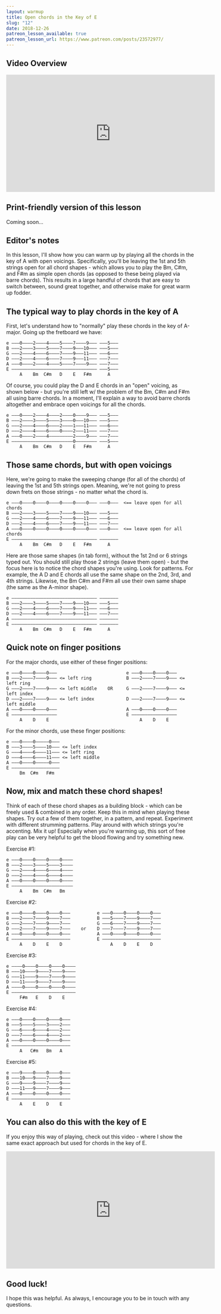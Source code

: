 ```yaml
---
layout: warmup
title: Open chords in the Key of E
slug: "12"
date: 2018-12-26
patreon_lesson_available: true
patreon_lesson_url: https://www.patreon.com/posts/23572977/
---
```


## Video Overview

<iframe width="560" height="315" src="https://www.youtube.com/embed/TUCeAirXkH8?showinfo=0" frameborder="0" allowfullscreen></iframe>

## Print-friendly version of this lesson

<!-- For a print-ready PDF of this lesson, [become a supporter on my Patreon page](https://www.patreon.com/posts/23572977/). For a few bucks a month, you get access to PDFs of all my new lessons. -->

Coming soon...

## Editor's notes

In this lesson, I'll show how you can warm up by playing all the chords in the key of A with open voicings. Specifically, you'll be leaving the 1st and 5th strings open for all chord shapes - which allows you to play the Bm, C#m, and F#m as simple open chords (as opposed to these being played via barre chords). This results in a large handful of chords that are easy to switch between, sound great together, and otherwise make for great warm up fodder.

## The typical way to play chords in the key of A

First, let's understand how to "normally" play these chords in the key of A-major. Going up the fretboard we have:

    e –––0––––2––––4––––5––––7––––9––– –––5–––
    B –––2––––3––––5––––7––––9–––10––– –––5–––
    G –––2––––4––––6––––7––––9–––11––– –––6–––
    D –––2––––4––––6––––7––––9–––11––– –––7–––
    A –––0––––2––––4––––5––––7––––9––– –––7–––
    E –––––––––––––––––––––––––––––––– –––5–––
         A    Bm  C#m   D    E   F#m      A    

Of course, you could play the D and E chords in an "open" voicing, as shown below - but you're still left w/ the problem of the Bm, C#m and F#m all using barre chords. In a moment, I'll explain a way to avoid barre chords altogether and embrace open voicings for all the chords.

    e –––0––––2––––4––––2––––0––––9––– –––5–––
    B –––2––––3––––5––––3––––0–––10––– –––5–––
    G –––2––––4––––6––––2––––1–––11––– –––6–––
    D –––2––––4––––6––––0––––2–––11––– –––7–––
    A –––0––––2––––4–––––––––2––––9––– –––7–––
    E –––––––––––––––––––––––0–––––––– –––5–––
         A    Bm  C#m   D    E   F#m      A    

## Those same chords, but with open voicings

Here, we're going to make the sweeping change (for all of the chords) of leaving the 1st and 5th strings open. Meaning, we're not going to press down frets on those strings - no matter what the chord is.

    e –––0––––0––––0––––0––––0––––0––– –––0–––  <== leave open for all chords
    B –––2––––3––––5––––7––––9–––10––– –––5–––
    G –––2––––4––––6––––7––––9–––11––– –––6–––
    D –––2––––4––––6––––7––––9–––11––– –––7–––
    A –––0––––0––––0––––0––––0––––0––– –––0–––  <== leave open for all chords
    E –––––––––––––––––––––––––––––––– –––––––
         A    Bm  C#m   D    E   F#m      A     

Here are those same shapes (in tab form), without the 1st 2nd or 6 strings typed out. You should still play those 2 strings (leave them open) - but the focus here is to notice the chord shapes you're using. Look for patterns. For example, the A D and E chords all use the same shape on the 2nd, 3rd, and 4th strings. Likewise, the Bm C#m and F#m all use their own same shape (the same as the A-minor shape).

    e –––––––––––––––––––––––––––––––– –––––––
    B –––2––––3––––5––––7––––9–––10––– –––5–––
    G –––2––––4––––6––––7––––9–––11––– –––6–––
    D –––2––––4––––6––––7––––9–––11––– –––7–––
    A –––––––––––––––––––––––––––––––– –––––––
    E –––––––––––––––––––––––––––––––– –––––––
         A    Bm  C#m   D    E   F#m      A    

## Quick note on finger positions

For the major chords, use either of these finger positions:

    e –––0––––0––––0–––                          e –––0––––0––––0–––                   
    B –––2––––7––––9––– <= left ring             B –––2––––7––––9––– <= left ring      
    G –––2––––7––––9––– <= left middle    OR     G –––2––––7––––9––– <= left index   
    D –––2––––7––––9––– <= left index            D –––2––––7––––9––– <= left middle     
    A –––0––––0––––0–––                          A –––0––––0––––0–––                    
    E –––––––––––––––––                          E –––––––––––––––––                    
         A    D    E                                  A    D    E                       

For the minor chords, use these finger positions:

    e –––0––––0–––––0–––
    B –––3––––5––––10––– <= left index  
    G –––4––––6––––11––– <= left ring
    D –––4––––6––––11––– <= left middle
    A –––0––––0–––––0–––
    E ––––––––––––––––––
         Bm  C#m   F#m   

## Now, mix and match these chord shapes!

Think of each of these chord shapes as a building block - which can be freely used & combined in any order. Keep this in mind when playing these shapes. Try out a few of them together, in a pattern, and repeat. Experiment with different strumming patterns. Play around with which strings you're accenting. Mix it up! Especially when you're warming up, this sort of free play can be very helpful to get the blood flowing and try something new.

Exercise #1:

    e –––0––––0––––0––––0––––
    B –––2––––3––––5––––3––––
    G –––2––––4––––6––––4––––
    D –––2––––4––––6––––4––––
    A –––0––––0––––0––––0––––
    E –––––––––––––––––––––––
         A    Bm  C#m   Bm     

Exercise #2:

    e –––0––––0––––0––––0–––          e –––0––––0––––0––––0–––
    B –––2––––7––––9––––7–––          B –––5––––7––––9––––7–––
    G –––2––––7––––9––––7–––          G –––6––––7––––9––––7–––
    D –––2––––7––––9––––7–––    or    D –––7––––7––––9––––7–––
    A –––0––––0––––0––––0–––          A –––0––––0––––0––––0–––
    E ––––––––––––––––––––––          E ––––––––––––––––––––––
         A    D    E    D                  A    D    E    D   

Exercise #3:

    e ––––0––––0––––0––––0––––
    B –––10––––9––––7––––9––––
    G –––11––––9––––7––––9––––
    D –––11––––9––––7––––9––––
    A ––––0––––0––––0––––0––––
    E ––––––––––––––––––––––––
         F#m   E    D    E    

Exercise #4:

    e –––0––––0––––0––––0–––
    B –––5––––5––––3––––2–––
    G –––6––––6––––4––––2–––
    D –––7––––6––––4––––2–––
    A –––0––––0––––0––––0–––
    E ––––––––––––––––––––––
         A   C#m   Bm   A    

Exercise #5:

    e –––9––––0––––0––––0–––
    B –––10–––9––––7––––9–––
    G –––9––––9––––7––––9–––
    D –––11–––9––––7––––9–––
    A –––0––––0––––0––––0–––
    E ––––––––––––––––––––––
         A    E    D    E

## You can also do this with the key of E

If you enjoy this way of playing, check out this video - where I show the same exact approach but used for chords in the key of E.

<iframe width="560" height="315" src="https://www.youtube.com/embed/6n6bpW9FUN4" frameborder="0" allow="accelerometer; encrypted-media; gyroscope; picture-in-picture" allowfullscreen></iframe>

## Good luck!

I hope this was helpful. As always, I encourage you to be in touch with any questions.
